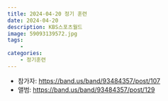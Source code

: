 ```yaml
---
title: 2024-04-20 정기 훈련
date: 2024-04-20
description: KBS스포츠월드
image: 59093139572.jpg
tags:
    - 
categories:
    - 정기훈련
---
```


- 참가자: https://band.us/band/93484357/post/107
- 앨범: https://band.us/band/93484357/post/129